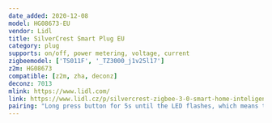```yaml
---
date_added: 2020-12-08
model: HG08673-EU
vendor: Lidl
title: SilverCrest Smart Plug EU
category: plug
supports: on/off, power metering, voltage, current
zigbeemodel: ['TS011F', '_TZ3000_j1v25l17']
z2m: HG08673
compatible: [z2m, zha, deconz]
deconz: 7013
mlink: https://www.lidl.com/
link: https://www.lidl.cz/p/silvercrest-zigbee-3-0-smart-home-inteligentni-zasuvka/p100355084
pairing: "Long press button for 5s until the LED flashes, which means the device has entered pairing mode."
---
```

